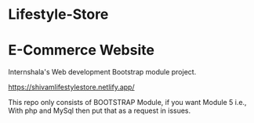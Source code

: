 # Lifestyle-Store
# E-Commerce Website
Internshala's Web development Bootstrap module project.

https://shivamlifestylestore.netlify.app/

This repo only consists of BOOTSTRAP Module, if you want Module 5 i.e., With php and MySql then put that as a request in issues.

